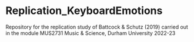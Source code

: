 # Replication_KeyboardEmotions
Repository for the replication study of Battcock &amp; Schutz (2019) carried out in the module MUS2731 Music &amp; Science, Durham University 2022-23
